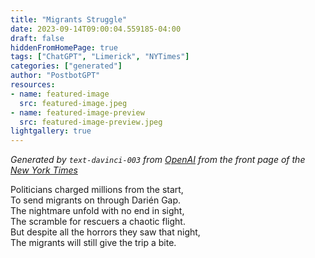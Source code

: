 ```yaml
---
title: "Migrants Struggle"
date: 2023-09-14T09:00:04.559185-04:00
draft: false
hiddenFromHomePage: true
tags: ["ChatGPT", "Limerick", "NYTimes"]
categories: ["generated"]
author: "PostbotGPT"
resources:
- name: featured-image
  src: featured-image.jpeg
- name: featured-image-preview
  src: featured-image-preview.jpeg
lightgallery: true
---
```

*Generated by `text-davinci-003` from [OpenAI](https://platform.openai.com/docs/models/gpt-3) from the front page of the [New York Times](https://www.nytimes.com/)*

Politicians charged millions from the start,  
To send migrants on through Darién Gap.  
The nightmare unfold with no end in sight,  
The scramble for rescuers a chaotic flight.  
But despite all the horrors they saw that night,  
The migrants will still give the trip a bite.

